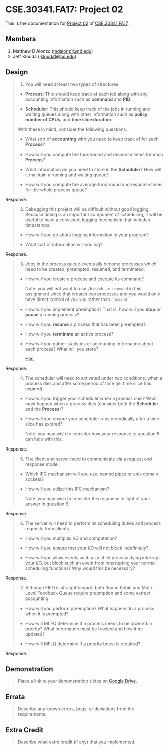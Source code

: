 CSE.30341.FA17: Project 02
==========================

This is the documentation for [Project 02] of [CSE.30341.FA17].

Members
-------

1. Matthew D'Alonzo (mdalonz1@nd.edu)
2. Jeff Klouda (jklouda1@nd.edu)

Design
------

> 1. You will need at least two types of structures:
>
>   - **Process**: This should keep track of each job along with any accounting
>     information such as **command** and **PID**.
>
>   - **Scheduler**: This should keep track of the jobs in running and waiting
>     queues along with other information such as **policy**, **number of
>     CPUs**, and **time slice duration**.
>
>   With these in mind, consider the following questions:
>
>   - What sort of **accounting** with you need to keep track of for each
>     **Process**?
>
>   - How will you compute the turnaround and response times for each
>     **Process**?
>
>   - What information do you need to store in the **Scheduler**?  How will it
>     maintain a running and waiting queue?
>
>   - How will you compute the average turnaround and response times for the
>     whole process queue?

Response.

> 2. Debugging this project will be difficult without good logging.  Because
>    timing is an important component of scheduling, it will be useful to have
>    a consistent logging mechanism that includes timestamps.
>
>   - How will you go about logging information in your program?
>
>   - What sort of information will you log?

Response.

> 3. Jobs in the process queue eventually become processes which need to be
>    created, preempted, resumed, and terminated.
>
>   - How will you create a process and execute its command?
>
>       Note: you will not want to use `/bin/sh -c command` in this assignment
>       since that creates two processes and you would only have direct control
>       of `/bin/sh` rather than `command`
>
>   - How will you implement preemption?  That is, how will you **stop** or
>     **pause** a running process?
>
>   - How will you **resume** a process that has been preempted?
>
>   - How will you **terminate** an active process?
>
>   - How will you gather statistics or accounting information about each
>     process?  What will you store?
>
>       [Hint](https://stackoverflow.com/questions/16726779/how-do-i-get-the-total-cpu-usage-of-an-application-from-proc-pid-stat)

Response.

> 4. The scheduler will need to activated under two conditions: when a process
>    dies and after some period of time (ie. time slice has expired).
>
>   - How will you trigger your scheduler when a process dies?  What must
>     happen when a process dies (consider both the **Scheduler** and the
>     **Process**)?
>
>   - How will you ensure your scheduler runs periodically after a time slice
>     has expired?
>
>       Note: you may wish to consider how your response to question 6 can help
>       with this.

Response.

> 5. The client and server need to communicate via a request and response
>    model.
>
>   - Which IPC mechanism will you use: named pipes or unix domain sockets?
>
>   - How will you utilize this IPC mechanism?
>
>       Note: you may wish to consider this response in light of your answer in
>       question 6.

Response.

> 6. The server will need to perform its scheduling duties and process requests
>    from clients.
>
>   - How will you multiplex I/O and computation?
>
>   - How will you ensure that your I/O will not block indefinitely?
>
>   - How will you allow events such as a child process dying interrupt your
>     I/O, but block such an event from interrupting your normal scheduling
>     functions?  Why would this be necessary?

Response.

> 7. Although FIFO is straightforward, both Round Robin and Multi-Level
>    Feedback Queue require preemption and some extract accounting.
>
>   - How will you perform preemption?  What happens to a process when it is
>     prempted?
>
>   - How will MLFQ determine if a process needs to be lowered in priority?
>     What information must be tracked and how it be updated?
>
>   - How will MFLQ determine if a priority boost is required?

Response.

Demonstration
-------------

> Place a link to your demonstration slides on [Google Drive].

Errata
------

> Describe any known errors, bugs, or deviations from the requirements.

Extra Credit
------------

> Describe what extra credit (if any) that you implemented.




[Project 02]:       https://www3.nd.edu/~pbui/teaching/cse.30341.fa17/project02.html
[CSE.30341.FA17]:   https://www3.nd.edu/~pbui/teaching/cse.30341.fa17/
[Google Drive]:     https://drive.google.com
